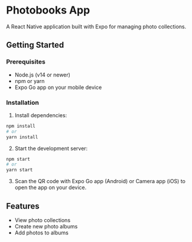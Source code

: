 # Photobooks App

A React Native application built with Expo for managing photo collections.

## Getting Started

### Prerequisites

- Node.js (v14 or newer)
- npm or yarn
- Expo Go app on your mobile device

### Installation

1. Install dependencies:
```bash
npm install
# or
yarn install
```

2. Start the development server:
```bash
npm start
# or
yarn start
```

3. Scan the QR code with Expo Go app (Android) or Camera app (iOS) to open the app on your device.

## Features

- View photo collections
- Create new photo albums
- Add photos to albums